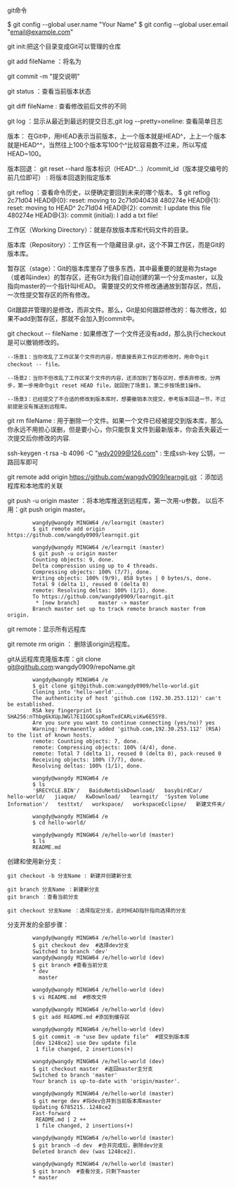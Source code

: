 git命令

$ git config --global user.name "Your Name"
$ git config --global user.email "email@example.com"

git init:把这个目录变成Git可以管理的仓库

git add fileName ：将名为

git commit -m "提交说明"

git status ：查看当前版本状态

git diff fileName : 查看修改前后文件的不同

git log ：显示从最近到最远的提交日志,git log --pretty=oneline: 查看简单日志

版本：
在Git中，用HEAD表示当前版本，上一个版本就是HEAD^，上上一个版本就是HEAD^^，当然往上100个版本写100个^比较容易数不过来，所以写成HEAD~100。

版本回退：
git reset --hard 版本标识（HEAD^...）/commit_id（版本提交编号的前几位即可） : 将版本回退到指定版本

git reflog ：查看命令历史，以便确定要回到未来的哪个版本。
$ git reflog
2c71d04 HEAD@{0}: reset: moving to 2c71d040438
480274e HEAD@{1}: reset: moving to HEAD^
2c71d04 HEAD@{2}: commit: I update this file
480274e HEAD@{3}: commit (initial): I add a txt file!


工作区（Working Directory）：就是存放版本库和代码文件的目录。

版本库（Repository）：工作区有一个隐藏目录.git，这个不算工作区，而是Git的版本库。

暂存区（stage）：Git的版本库里存了很多东西，其中最重要的就是称为stage（或者叫index）的暂存区，还有Git为我们自动创建的第一个分支master，以及指向master的一个指针叫HEAD。
								 需要提交的文件修改通通放到暂存区，然后，一次性提交暂存区的所有修改。

Git跟踪并管理的是修改，而非文件。那么，Git是如何跟踪修改的：每次修改，如果不add到暂存区，那就不会加入到commit中。

git checkout -- fileName : 如果修改了一个文件还没有add，那么执行checkout是可以撤销修改的。

	--场景1：当你改乱了工作区某个文件的内容，想直接丢弃工作区的修改时，用命令git checkout -- file。

	--场景2：当你不但改乱了工作区某个文件的内容，还添加到了暂存区时，想丢弃修改，分两步，第一步用命令git reset HEAD file，就回到了场景1，第二步按场景1操作。
	
	--场景3：已经提交了不合适的修改到版本库时，想要撤销本次提交，参考版本回退一节，不过前提是没有推送到远程库。
	
git rm fileName : 用于删除一个文件。如果一个文件已经被提交到版本库，那么你永远不用担心误删，但是要小心，你只能恢复文件到最新版本，你会丢失最近一次提交后你修改的内容.


ssh-keygen -t rsa -b 4096 -C "wdy2099@126.com" : 生成ssh-key 公钥，一路回车即可


git remote add origin https://github.com/wangdy0909/learngit.git ：添加远程库和本地库的关联

git push -u origin master ：将本地库推送到远程库，第一次用-u参数， 以后不用：git push origin master。
			
			wangdy@wangdy MINGW64 /e/learngit (master)
			$ git remote add origin https://github.com/wangdy0909/learngit.git
			
			wangdy@wangdy MINGW64 /e/learngit (master)
			$ git push -u origin master
			Counting objects: 9, done.
			Delta compression using up to 4 threads.
			Compressing objects: 100% (7/7), done.
			Writing objects: 100% (9/9), 858 bytes | 0 bytes/s, done.
			Total 9 (delta 1), reused 0 (delta 0)
			remote: Resolving deltas: 100% (1/1), done.
			To https://github.com/wangdy0909/learngit.git
			 * [new branch]      master -> master
			Branch master set up to track remote branch master from origin.


git remote：显示所有远程库

git remote rm origin ： 删除该origin远程库。

git从远程库克隆版本库：git clone git@github.com:wangdy0909/repoName.git
			
			wangdy@wangdy MINGW64 /e
			$ git clone git@github.com:wangdy0909/hello-world.git
			Cloning into 'hello-world'...
			The authenticity of host 'github.com (192.30.253.112)' can't be established.
			RSA key fingerprint is SHA256:nThbg6kXUpJWGl7E1IGOCspRomTxdCARLviKw6E5SY8.
			Are you sure you want to continue connecting (yes/no)? yes
			Warning: Permanently added 'github.com,192.30.253.112' (RSA) to the list of known hosts.
			remote: Counting objects: 7, done.
			remote: Compressing objects: 100% (4/4), done.
			remote: Total 7 (delta 1), reused 0 (delta 0), pack-reused 0
			Receiving objects: 100% (7/7), done.
			Resolving deltas: 100% (1/1), done.
			
			wangdy@wangdy MINGW64 /e
			$ ls
			'$RECYCLE.BIN'/   BaiduNetdiskDownload/   basybirdCar/   hello-world/   jiaque/   KwDownload/   learngit/  'System Volume Information'/   testtxt/   workspace/   workspaceEclipse/   新建文件夹/
			
			wangdy@wangdy MINGW64 /e
			$ cd hello-world/
			
			wangdy@wangdy MINGW64 /e/hello-world (master)
			$ ls
			README.md
			

创建和使用新分支：

	git checkout -b 分支Name : 新建并创建新分支
	
	git branch 分支Name ：新建新分支
	git branch ：查看当前分支
	
	git checkout 分支Name ：选择指定分支，此时HEAD指针指向选择的分支
	
分支开发的全部步骤：

			
			wangdy@wangdy MINGW64 /e/hello-world (master)
			$ git checkout dev  #选择dev分支
			Switched to branch 'dev'
			wangdy@wangdy MINGW64 /e/hello-world (dev)
			$ git branch #查看当前分支
			* dev
			  master
			
			wangdy@wangdy MINGW64 /e/hello-world (dev)
			$ vi README.md  #修改文件
			
			wangdy@wangdy MINGW64 /e/hello-world (dev)
			$ git add README.md #添加到缓存区
			
			wangdy@wangdy MINGW64 /e/hello-world (dev)
			$ git commit -m "use Dev update file"  #提交到版本库
			[dev 1248ce2] use Dev update file
			 1 file changed, 2 insertions(+)
			
			wangdy@wangdy MINGW64 /e/hello-world (dev)
			$ git checkout master  #返回master主分支
			Switched to branch 'master'
			Your branch is up-to-date with 'origin/master'.
			
			wangdy@wangdy MINGW64 /e/hello-world (master)
			$ git merge dev #将dev合并到当前版本库master
			Updating 6785215..1248ce2
			Fast-forward
			 README.md | 2 ++
			 1 file changed, 2 insertions(+)
			
			wangdy@wangdy MINGW64 /e/hello-world (master)
			$ git branch -d dev  #合并完成后，删除dev分支
			Deleted branch dev (was 1248ce2).
			
			wangdy@wangdy MINGW64 /e/hello-world (master)
			$ git branch  #查看分支，只剩下master
			* master




	

